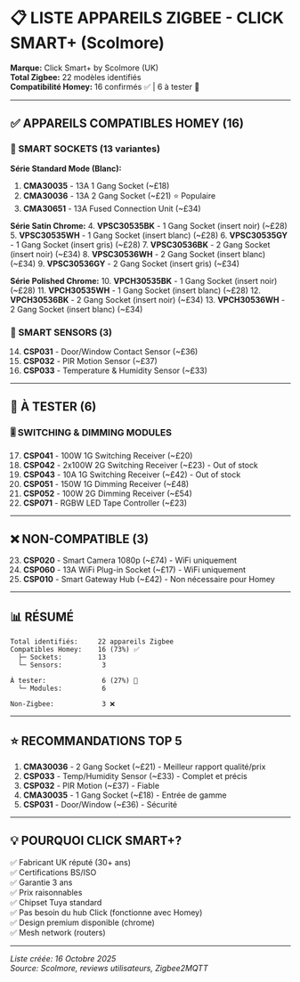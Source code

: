 # 📋 LISTE APPAREILS ZIGBEE - CLICK SMART+ (Scolmore)

**Marque:** Click Smart+ by Scolmore (UK)  
**Total Zigbee:** 22 modèles identifiés  
**Compatibilité Homey:** 16 confirmés ✅ | 6 à tester 🔄

---

## ✅ APPAREILS COMPATIBLES HOMEY (16)

### 🔌 SMART SOCKETS (13 variantes)

**Série Standard Mode (Blanc):**
1. **CMA30035** - 13A 1 Gang Socket (~£18)
2. **CMA30036** - 13A 2 Gang Socket (~£21) ⭐ Populaire
3. **CMA30651** - 13A Fused Connection Unit (~£34)

**Série Satin Chrome:**
4. **VPSC30535BK** - 1 Gang Socket (insert noir) (~£28)
5. **VPSC30535WH** - 1 Gang Socket (insert blanc) (~£28)
6. **VPSC30535GY** - 1 Gang Socket (insert gris) (~£28)
7. **VPSC30536BK** - 2 Gang Socket (insert noir) (~£34)
8. **VPSC30536WH** - 2 Gang Socket (insert blanc) (~£34)
9. **VPSC30536GY** - 2 Gang Socket (insert gris) (~£34)

**Série Polished Chrome:**
10. **VPCH30535BK** - 1 Gang Socket (insert noir) (~£28)
11. **VPCH30535WH** - 1 Gang Socket (insert blanc) (~£28)
12. **VPCH30536BK** - 2 Gang Socket (insert noir) (~£34)
13. **VPCH30536WH** - 2 Gang Socket (insert blanc) (~£34)

### 🚨 SMART SENSORS (3)

14. **CSP031** - Door/Window Contact Sensor (~£36)
15. **CSP032** - PIR Motion Sensor (~£37)
16. **CSP033** - Temperature & Humidity Sensor (~£33)

---

## 🔄 À TESTER (6)

### 🎚️ SWITCHING & DIMMING MODULES

17. **CSP041** - 100W 1G Switching Receiver (~£20)
18. **CSP042** - 2x100W 2G Switching Receiver (~£23) - Out of stock
19. **CSP043** - 10A 1G Switching Receiver (~£42) - Out of stock
20. **CSP051** - 150W 1G Dimming Receiver (~£48)
21. **CSP052** - 100W 2G Dimming Receiver (~£54)
22. **CSP071** - RGBW LED Tape Controller (~£23)

---

## ❌ NON-COMPATIBLE (3)

23. **CSP020** - Smart Camera 1080p (~£74) - WiFi uniquement
24. **CSP060** - 13A WiFi Plug-in Socket (~£17) - WiFi uniquement
25. **CSP010** - Smart Gateway Hub (~£42) - Non nécessaire pour Homey

---

## 📊 RÉSUMÉ

```
Total identifiés:     22 appareils Zigbee
Compatibles Homey:    16 (73%) ✅
  ├─ Sockets:         13
  └─ Sensors:          3
  
À tester:              6 (27%) 🔄
  └─ Modules:          6

Non-Zigbee:            3 ❌
```

---

## ⭐ RECOMMANDATIONS TOP 5

1. **CMA30036** - 2 Gang Socket (~£21) - Meilleur rapport qualité/prix
2. **CSP033** - Temp/Humidity Sensor (~£33) - Complet et précis
3. **CSP032** - PIR Motion (~£37) - Fiable
4. **CMA30035** - 1 Gang Socket (~£18) - Entrée de gamme
5. **CSP031** - Door/Window (~£36) - Sécurité

---

## 💡 POURQUOI CLICK SMART+?

✅ Fabricant UK réputé (30+ ans)  
✅ Certifications BS/ISO  
✅ Garantie 3 ans  
✅ Prix raisonnables  
✅ Chipset Tuya standard  
✅ Pas besoin du hub Click (fonctionne avec Homey)  
✅ Design premium disponible (chrome)  
✅ Mesh network (routers)

---

*Liste créée: 16 Octobre 2025*  
*Source: Scolmore, reviews utilisateurs, Zigbee2MQTT*
